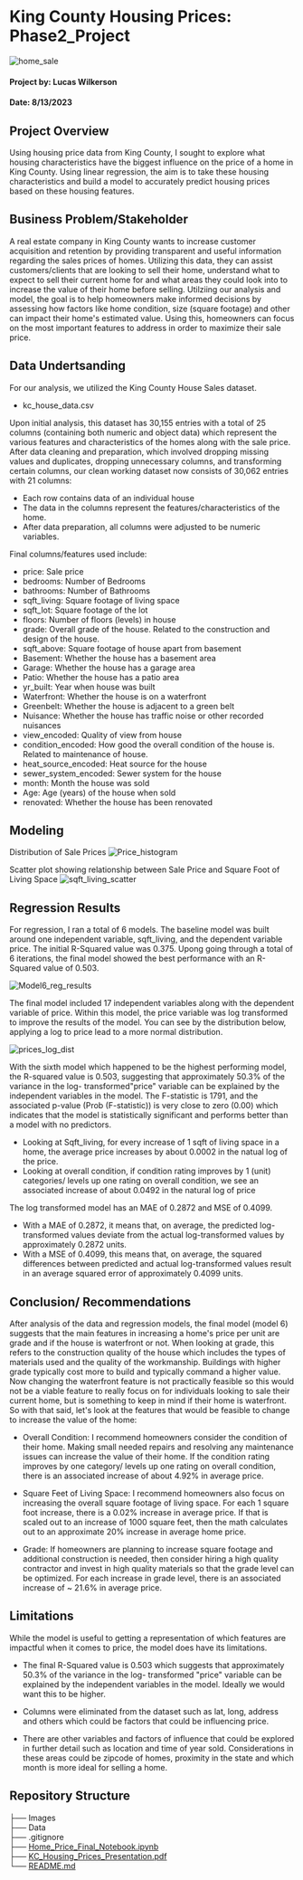 # King County Housing Prices: Phase2_Project

![home_sale](https://github.com/ldwilker10/Phase2_Project/blob/main/Images%20/for_sale.jpeg)


#### Project by: Lucas Wilkerson
#### Date: 8/13/2023

## Project Overview

Using housing price data from King County, I sought to explore what housing characteristics have the biggest influence on the price of a home in King County. Using linear regression, the aim is to take these housing characteristics and build a model to accurately predict housing prices based on these housing features. 

## Business Problem/Stakeholder

A real estate company in King County wants to increase customer acquisition and retention by providing transparent and useful information regarding the sales prices of homes. Utilizing this data, they can assist customers/clients that are looking to sell their home, understand what to expect to sell their current home for and what areas they could look into to increase the value of their home before selling. Utilziing our analysis and model, the goal is to help homeowners make informed decisions by assessing how factors like home condition, size (square footage) and other can impact their home's estimated value. Using this, homeowners can focus on the most important features to address in order to maximize their sale price. 


## Data Undertsanding 

For our analysis, we utilized the King County House Sales dataset. 
- kc_house_data.csv

Upon initial analysis, this dataset has 30,155 entries with a total of 25 columns (containing both numeric and object data) which represent the various features and characteristics of the homes along with the sale price. After data cleaning and preparation, which involved dropping missing values and duplicates, dropping unnecessary columns, and transforming certain columns, our clean working dataset now consists of 30,062 entries with 21 columns:

- Each row contains data of an individual house 
- The data in the columns represent the features/characteristics of the home. 
- After data preparation, all columns were adjusted to be numeric variables.

Final columns/features used include: 

- price: Sale price                 
- bedrooms: Number of Bedrooms            
- bathrooms: Number of Bathrooms           
- sqft_living: Square footage of living space           
- sqft_lot: Square footage of the lot              
- floors: Number of floors (levels) in house               
- grade: Overall grade of the house. Related to the construction and design of the house.                  
- sqft_above: Square footage of house apart from basement             
- Basement: Whether the house has a basement area      
- Garage: Whether the house has a garage area                 
- Patio: Whether the house has a patio area                  
- yr_built: Year when house was built               
- Waterfront: Whether the house is on a waterfront            
- Greenbelt: Whether the house is adjacent to a green belt              
- Nuisance: Whether the house has traffic noise or other recorded nuisances               
- view_encoded: Quality of view from house          
- condition_encoded: How good the overall condition of the house is. Related to maintenance of house.       
- heat_source_encoded: Heat source for the house    
- sewer_system_encoded: Sewer system for the house  
- month: Month the house was sold                   
- Age: Age (years) of the house when sold                  
- renovated: Whether the house has been renovated             


## Modeling 

Distribution of Sale Prices
![Price_histogram](https://github.com/ldwilker10/Phase2_Project/blob/main/Images%20/Price_histogram.png)

Scatter plot showing relationship between Sale Price and Square Foot of Living Space
![sqft_living_scatter](https://github.com/ldwilker10/Phase2_Project/blob/main/Images%20/sqft_living_scatter.png)


## Regression Results 

For regression, I ran a total of 6 models. The baseline model was built around one independent variable, sqft_living, and the dependent variable price. The initial R-Squared value was 0.375. Upong going through a total of 6 iterations, the final model showed the best performance with an R-Squared value of 0.503. 

![Model6_reg_results](https://github.com/ldwilker10/Phase2_Project/blob/main/Images%20/Model6_reg_results.png)

The final model included 17 independent variables along with the dependent variable of price. Within this model, the price variable was log transformed to improve the results of the model. You can see by the distribution below, applying a log to price lead to a more normal distribution.

![prices_log_dist](https://github.com/ldwilker10/Phase2_Project/blob/main/Images%20/prices_log_dist.png)

With the sixth model which happened to be the highest performing model, the R-squared value is 0.503, suggesting that approximately 50.3% of the variance in the log- transformed"price" variable can be explained by the independent variables in the model. The F-statistic is 1791, and the associated p-value (Prob (F-statistic)) is very close to zero (0.00) which indicates that the model is statistically significant and performs better than a model with no predictors.

- Looking at Sqft_living, for every increase of 1 sqft of living space in a home, the average price increases by about 0.0002 in the natual log of the price.
- Looking at overall condition, if condition rating improves by 1 (unit) categories/ levels up one rating on overall condition, we see an associated increase of about 0.0492 in the natural log of price

The log transformed model has an MAE of 0.2872 and MSE of 0.4099.
- With a MAE of 0.2872, it means that, on average, the predicted log-transformed values deviate from the actual log-transformed values by approximately 0.2872 units.
- With a MSE of 0.4099, this means that, on average, the squared differences between predicted and actual log-transformed values result in an average squared error of approximately 0.4099 units.

## Conclusion/ Recommendations 

After analysis of the data and regression models, the final model (model 6) suggests that the main features in increasing a home's price per unit are grade and if the house is waterfront or not. When looking at grade, this refers to the construction quality of the house which includes the types of materials used and the quality of the workmanship. Buildings with higher grade typically cost more to build and typically command a higher value. Now changing the waterfront feature is not practically feasible so this would not be a viable feature to really focus on for individuals looking to sale their current home, but is something to keep in mind if their home is waterfront. So with that said, let's look at the features that would be feasible to change to increase the value of the home:


- Overall Condition: I recommend homeowners consider the condition of their home. Making small needed repairs and resolving any maintenance issues can increase the value of their home. If the condition rating improves by one category/ levels up one rating on overall condition, there is an associated increase of about 4.92% in average price.


- Square Feet of Living Space: I recommend homeowners also focus on increasing the overall square footage of living space. For each 1 square foot increase, there is a 0.02% increase in average price. If that is scaled out to an increase of 1000 square feet, then the math calculates out to an approximate 20% increase in average home price.


- Grade: If homeowners are planning to increase square footage and additional construction is needed, then consider hiring a high quality contractor and invest in high quality materials so that the grade level can be optimized. For each increase in grade level, there is an associated increase of ~ 21.6% in average price.


## Limitations

While the model is useful to getting a representation of which features are impactful when it comes to price, the model does have its limitations. 

- The final R-Squared value is 0.503 which suggests that approximately 50.3% of the variance in the log- transformed "price" variable can be explained by the independent variables in the model. Ideally we would want this to be higher. 


- Columns were eliminated from the dataset such as lat, long, address and others which could be factors that could be influencing price. 


- There are other variables and factors of influence that could be explored in further detail such as location and time of year sold. Considerations in these areas could be zipcode of homes, proximity in the state and which month is more ideal for selling a home. 


## Repository Structure

├── Images    
├── Data   
├── .gitignore                                                                                                                   
├── [Home_Price_Final_Notebook.ipynb](https://github.com/ldwilker10/Phase2_Project/blob/main/Home_Price_Final_Notebook.ipynb)   
├── [KC_Housing_Prices_Presentation.pdf](https://github.com/ldwilker10/Phase2_Project/blob/main/KC_Housing_Prices_Presentation_Slides.pdf)       
└── [README.md](https://github.com/ldwilker10/Phase2_Project/blob/main/README.md)                                                                                                                    